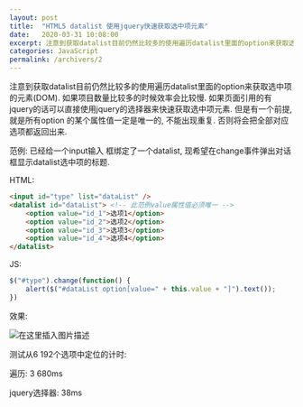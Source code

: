 ```yaml
---
layout: post
title:  "HTML5 datalist 使用jquery快速获取选中项元素"
date:   2020-03-31 10:08:00
excerpt: 注意到获取datalist目前仍然比较多的使用遍历datalist里面的option来获取选中项的元素(DOM). 如果项目数量比较多的时候效率会比较慢. 如果页面引用的有jquery的话可以直接使用jquery的选择器来快速获取选中项元素. 但是有一个前提, 就是所有option 的某个属性值一定是唯一的, 不能出现重复. 否则将会把全部对应选项都返回出来.
categories: JavaScript
permalink: /archivers/2
---
```


注意到获取datalist目前仍然比较多的使用遍历datalist里面的option来获取选中项的元素(DOM). 如果项目数量比较多的时候效率会比较慢. 如果页面引用的有jquery的话可以直接使用jquery的选择器来快速获取选中项元素. 但是有一个前提, 就是所有option 的某个属性值一定是唯一的, 不能出现重复. 否则将会把全部对应选项都返回出来.

范例: 已经给一个input输入 框绑定了一个datalist, 现希望在change事件弹出对话框显示datalist选中项的标题.

HTML: 

```html
<input id="type" list="dataList" />
<datalist id="dataList"> <!-- 此范例value属性值必须唯一 -->
	<option value="id_1">选项1</option>
	<option value="id_2">选项2</option>
	<option value="id_3">选项3</option>
	<option value="id_4">选项4</option>
</datalist>
```
JS:
```javascript
$("#type").change(function() {
	alert($("#dataList option[value=" + this.value + "]").text());
})
```

效果: 

![在这里插入图片描述](https://img-blog.csdnimg.cn/20191029161526424.gif)

测试从6 192个选项中定位的计时:

遍历: 3 680ms

jquery选择器: 38ms

